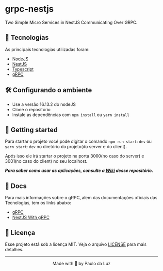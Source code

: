 # grpc-nestjs
Two Simple Micro Services in NestJS Communicating Over GRPC.

## 🧪 Tecnologias
As principais tecnologias utilizadas foram:
- [NodeJS](https://nodejs.org/en/)
- [NestJS](https://docs.nestjs.com/)
- [Typescript](https://www.typescriptlang.org/docs/)
- [gRPC](https://grpc.io/)


## 🛠️ Configurando o ambiente
 - Use a versão 16.13.2 do nodeJS
 - Clone o repositório
 - Instale as dependências com `npm install` ou `yarn install`


## 🚀 Getting started
Para startar o projeto você pode digitar o comando `npm run start:dev` ou `yarn start:dev` no diretório do projeto(do server e do client).

Após isso ele irá startar o projeto na porta 3000(no caso do server) e 3001(no caso do client) no seu localhost.

***Para saber como usar as aplicações, consulte a [Wiki](https://github.com/paulodaluz/grpc-nestjs/wiki) desse repositório.***

## 📖 Docs
Para mais informações sobre o gRPC, alem das documentações oficiais das Tecnologias, tem os links abaixo:
- [gRPC](https://www.youtube.com/watch?v=F4t3ZBVMlvo)
- [NestJS With gRPC](https://docs.nestjs.com/microservices/grpc#grpc)


## 📜 Licença
Esse projeto está sob a licença MIT. Veja o arquivo [LICENSE](https://github.com/paulodaluz/grpc-nestjs/blob/main/LICENSE) para mais detalhes.

---

<p align="center">Made with 💜 by Paulo da Luz</p>
